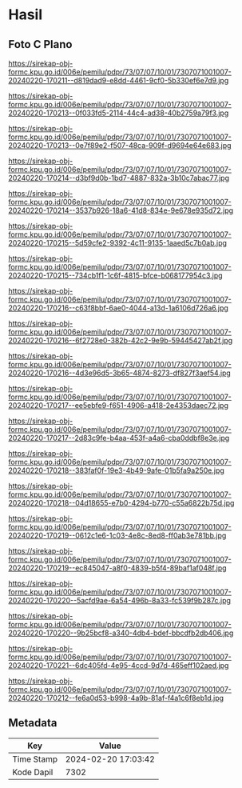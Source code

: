 # Hasil

## Foto C Plano

https://sirekap-obj-formc.kpu.go.id/006e/pemilu/pdpr/73/07/07/10/01/7307071001007-20240220-170211--d819dad9-e8dd-4461-9cf0-5b330ef6e7d9.jpg

https://sirekap-obj-formc.kpu.go.id/006e/pemilu/pdpr/73/07/07/10/01/7307071001007-20240220-170213--0f033fd5-2114-44c4-ad38-40b2759a79f3.jpg

https://sirekap-obj-formc.kpu.go.id/006e/pemilu/pdpr/73/07/07/10/01/7307071001007-20240220-170213--0e7f89e2-f507-48ca-909f-d9694e64e683.jpg

https://sirekap-obj-formc.kpu.go.id/006e/pemilu/pdpr/73/07/07/10/01/7307071001007-20240220-170214--d3bf9d0b-1bd7-4887-832a-3b10c7abac77.jpg

https://sirekap-obj-formc.kpu.go.id/006e/pemilu/pdpr/73/07/07/10/01/7307071001007-20240220-170214--3537b926-18a6-41d8-834e-9e678e935d72.jpg

https://sirekap-obj-formc.kpu.go.id/006e/pemilu/pdpr/73/07/07/10/01/7307071001007-20240220-170215--5d59cfe2-9392-4c11-9135-1aaed5c7b0ab.jpg

https://sirekap-obj-formc.kpu.go.id/006e/pemilu/pdpr/73/07/07/10/01/7307071001007-20240220-170215--734cb1f1-1c6f-4815-bfce-b068177954c3.jpg

https://sirekap-obj-formc.kpu.go.id/006e/pemilu/pdpr/73/07/07/10/01/7307071001007-20240220-170216--c63f8bbf-6ae0-4044-a13d-1a6106d726a6.jpg

https://sirekap-obj-formc.kpu.go.id/006e/pemilu/pdpr/73/07/07/10/01/7307071001007-20240220-170216--6f2728e0-382b-42c2-9e9b-59445427ab2f.jpg

https://sirekap-obj-formc.kpu.go.id/006e/pemilu/pdpr/73/07/07/10/01/7307071001007-20240220-170216--4d3e96d5-3b65-4874-8273-df827f3aef54.jpg

https://sirekap-obj-formc.kpu.go.id/006e/pemilu/pdpr/73/07/07/10/01/7307071001007-20240220-170217--ee5ebfe9-f651-4906-a418-2e4353daec72.jpg

https://sirekap-obj-formc.kpu.go.id/006e/pemilu/pdpr/73/07/07/10/01/7307071001007-20240220-170217--2d83c9fe-b4aa-453f-a4a6-cba0ddbf8e3e.jpg

https://sirekap-obj-formc.kpu.go.id/006e/pemilu/pdpr/73/07/07/10/01/7307071001007-20240220-170218--383faf0f-19e3-4b49-9afe-01b5fa9a250e.jpg

https://sirekap-obj-formc.kpu.go.id/006e/pemilu/pdpr/73/07/07/10/01/7307071001007-20240220-170218--04d18655-e7b0-4294-b770-c55a6822b75d.jpg

https://sirekap-obj-formc.kpu.go.id/006e/pemilu/pdpr/73/07/07/10/01/7307071001007-20240220-170219--0612c1e6-1c03-4e8c-8ed8-ff0ab3e781bb.jpg

https://sirekap-obj-formc.kpu.go.id/006e/pemilu/pdpr/73/07/07/10/01/7307071001007-20240220-170219--ec845047-a8f0-4839-b5f4-89baf1af048f.jpg

https://sirekap-obj-formc.kpu.go.id/006e/pemilu/pdpr/73/07/07/10/01/7307071001007-20240220-170220--5acfd9ae-6a54-496b-8a33-fc539f9b287c.jpg

https://sirekap-obj-formc.kpu.go.id/006e/pemilu/pdpr/73/07/07/10/01/7307071001007-20240220-170220--9b25bcf8-a340-4db4-bdef-bbcdfb2db406.jpg

https://sirekap-obj-formc.kpu.go.id/006e/pemilu/pdpr/73/07/07/10/01/7307071001007-20240220-170221--6dc405fd-4e95-4ccd-9d7d-465eff102aed.jpg

https://sirekap-obj-formc.kpu.go.id/006e/pemilu/pdpr/73/07/07/10/01/7307071001007-20240220-170212--fe6a0d53-b998-4a9b-81af-f4a1c6f8eb1d.jpg


## Metadata

| Key        | Value               |
| ---------- | ------------------- |
| Time Stamp | 2024-02-20 17:03:42 |
| Kode Dapil | 7302                |



